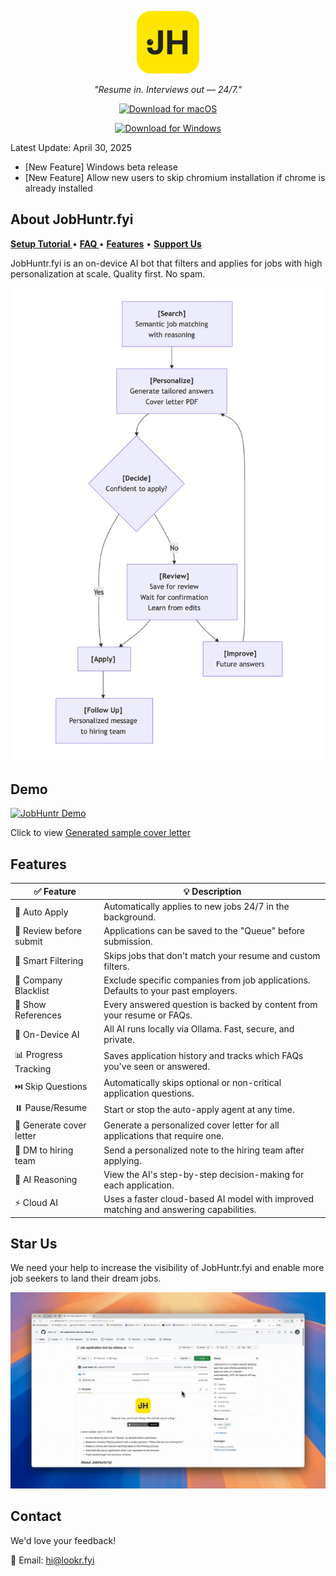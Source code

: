 <p align="center">
<img src="src/logo-large.png" alt="JobHuntr Logo" width="100">
</p>

<p align="center">
<i>"Resume in. Interviews out — 24/7."</i>
</p>

<p align="center">
  <a href="https://jobhuntr.fyi/download/macos">
    <img src="https://img.shields.io/badge/Download%20for-macOS-black?style=for-the-badge&logo=apple&logoColor=white" alt="Download for macOS">
  </a>
</p>
<p align="center">
  <a href="https://jobhuntr.fyi/download/windows">
    <img src="https://img.shields.io/badge/Download%20for-Windows-0078D6?style=for-the-badge&logo=windows&logoColor=white" alt="Download for Windows">
  </a>
</p>

Latest Update: April 30, 2025

- [New Feature] Windows beta release
- [New Feature] Allow new users to skip chromium installation if chrome is already installed

## About JobHuntr.fyi

<p align="left">
  <a href="./SETUP.md"><strong> Setup Tutorial </strong></a> •
  <a href="./FAQ.md"><strong> FAQ </strong></a> •
  <a href="#features"><strong>Features</strong></a> •
  <a href="#star-us"><strong>Support Us</strong></a>
</p>

JobHuntr.fyi is an on-device AI bot that filters and applies for jobs with high personalization at scale. Quality first. No spam.

![JobHuntr Flowchart](src/flow_chart.png)

## Demo

[![JobHuntr Demo](src/demo.gif)](https://youtu.be/dy_wrzVKwPw)

<!-- sample cover letter -->

Click to view [Generated sample cover letter](src/sample_cover_letter.pdf)

## Features

| ✅ Feature               | 💡 Description                                                                        |
| ------------------------ | ------------------------------------------------------------------------------------- |
| 🎯 Auto Apply            | Automatically applies to new jobs 24/7 in the background.                             |
| 🔄 Review before submit  | Applications can be saved to the "Queue" before submission.                           |
| 🧠 Smart Filtering       | Skips jobs that don't match your resume and custom filters.                           |
| 🚫 Company Blacklist     | Exclude specific companies from job applications. Defaults to your past employers.    |
| 📎 Show References       | Every answered question is backed by content from your resume or FAQs.                |
| 🤖 On-Device AI          | All AI runs locally via Ollama. Fast, secure, and private.                            |
| 📊 Progress Tracking     | Saves application history and tracks which FAQs you've seen or answered.              |
| ⏭️ Skip Questions        | Automatically skips optional or non-critical application questions.                   |
| ⏸️ Pause/Resume          | Start or stop the auto-apply agent at any time.                                       |
| 📄 Generate cover letter | Generate a personalized cover letter for all applications that require one.           |
| 📧 DM to hiring team     | Send a personalized note to the hiring team after applying.                           |
| 🧾 AI Reasoning          | View the AI's step-by-step decision-making for each application.                      |
| ⚡ Cloud AI              | Uses a faster cloud-based AI model with improved matching and answering capabilities. |

## Star Us

We need your help to increase the visibility of JobHuntr.fyi and enable more job seekers to land their dream jobs.

![star_repo](src/star_repo.gif)

## Contact

We'd love your feedback!

📧 Email: hi@lookr.fyi
